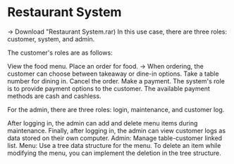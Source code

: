 # Restaurant System
-> Download "Restaurant System.rar)
In this use case, there are three roles: customer, system, and admin.

The customer's roles are as follows:

View the food menu.
Place an order for food.
-> When ordering, the customer can choose between takeaway or dine-in options.
Take a table number for dining in.
Cancel the order.
Make a payment.
The system's role is to provide payment options to the customer. The available payment methods are cash and cashless.

For the admin, there are three roles: login, maintenance, and customer log.

After logging in, the admin can add and delete menu items during maintenance.
Finally, after logging in, the admin can view customer logs as data stored on their own computer.
Admin: Manage table-customer linked list.
Menu: Use a tree data structure for the menu.
To delete an item while modifying the menu, you can implement the deletion in the tree structure.
